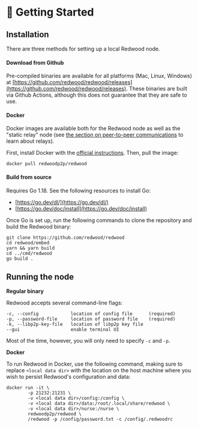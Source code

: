 # 🚀 Getting Started

## **Installation**

There are three methods for setting up a local Redwood node.

#### **Download from Github**

Pre-compiled binaries are available for all platforms (Mac, Linux, Windows) at [https://github.com/redwood/redwood/releases](https://github.com/redwood/redwood/releases). These binaries are built via Github Actions, although this does not guarantee that they are safe to use.

#### **Docker**

Docker images are available both for the Redwood node as well as the "static relay" node (see [the section on peer-to-peer communications](https://docs.redwood.dev/fundamentals/peer-to-peer-communications) to learn about relays).

First, install Docker with the [official instructions](https://docs.docker.com/engine/install/). Then, pull the image:

```shell
docker pull redwoodp2p/redwood
```

#### **Build from source**

Requires Go 1.18. See the following resources to install Go:

* [https://go.dev/dl/](https://go.dev/dl/)
* [https://go.dev/doc/install](https://go.dev/doc/install)

Once Go is set up, run the following commands to clone the repository and build the Redwood binary:

```shell
git clone https://github.com/redwood/redwood
cd redwood/embed
yarn && yarn build
cd ../cmd/redwood
go build .
```

## Running the node

**Regular binary**

Redwood accepts several command-line flags:

```
-c, --config            location of config file      (required)
-p, --password-file     location of password file    (required)
-k, --libp2p-key-file   location of libp2p key file
--gui                   enable terminal UI
```

Most of the time, however, you will only need to specify `-c` and `-p`.

**Docker**

To run Redwood in Docker, use the following command, making sure to replace `<local data dir>` with the location on the host machine where you wish to persist Redwood's configuration and data:

```
docker run -it \
        -p 21232:21231 \
        -v <local data dir>/config:/config \
        -v <local data dir>/data:/root/.local/share/redwood \
        -v <local data dir>/nurse:/nurse \
        redwoodp2p/redwood \
        /redwood -p /config/password.txt -c /config/.redwoodrc
```
